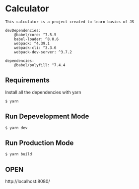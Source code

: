 # Calculator

```shel
This calculator is a project created to learn basics of JS
```

```shel
devDependencies: 
    @babel/core: ^7.5.5
    babel-loader: ^8.0.6
    webpack: ^4.39.1
    webpack-cli: ^3.3.6
    webpack-dev-server: ^3.7.2

dependencies:
    @babel/polyfill: ^7.4.4
```

## Requirements

Install all the dependencies with yarn

```shell
$ yarn
```

## Run Depevelopment Mode

```shell
$ yarn dev
```

## Run Production Mode

```shell
$ yarn build
```

## OPEN

http://localhost:8080/

